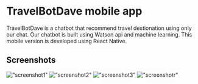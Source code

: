 # TravelBotDave mobile app

TravelBotDave is a chatbot that recommend travel destionation using only our chat. Our chatbot is built using Watson api and machine learning. This mobile version is developed using React Native.

## Screenshots

!["screenshot1"](https://github.com/TravelBotDave/TravelApp/blob/master/screenshots/1.png)
!["screenshot2"](https://github.com/TravelBotDave/TravelApp/blob/master/screenshots/2.png)
!["screenshot3"](https://github.com/TravelBotDave/TravelApp/blob/master/screenshots/3.png)
!["screenshotr"](https://github.com/TravelBotDave/TravelApp/blob/master/screenshots/4.png)

